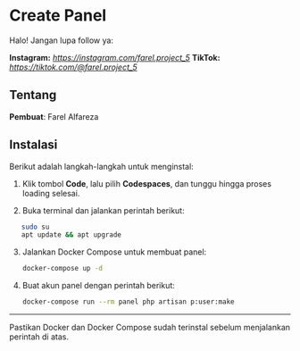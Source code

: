 # Create Panel

Halo! Jangan lupa follow ya:

**Instagram:**
*https://instagram.com/farel.project_5*
**TikTok:**
*https://tiktok.com/@farel.project_5*

## Tentang

**Pembuat**: Farel Alfareza

## Instalasi

Berikut adalah langkah-langkah untuk menginstal:

1. Klik tombol **Code**, lalu pilih **Codespaces**, dan tunggu hingga proses loading selesai.

2. Buka terminal dan jalankan perintah berikut:

```bash
   sudo su
   apt update && apt upgrade
````

3. Jalankan Docker Compose untuk membuat panel:

   ```bash
   docker-compose up -d
   ```

4. Buat akun panel dengan perintah berikut:

   ```bash
   docker-compose run --rm panel php artisan p:user:make
   ```

---

Pastikan Docker dan Docker Compose sudah terinstal sebelum menjalankan perintah di atas.
